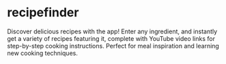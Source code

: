 # recipefinder
Discover delicious recipes with the app! Enter any ingredient, and instantly get a variety of recipes featuring it, complete with YouTube video links for step-by-step cooking instructions. Perfect for meal inspiration and learning new cooking techniques.
